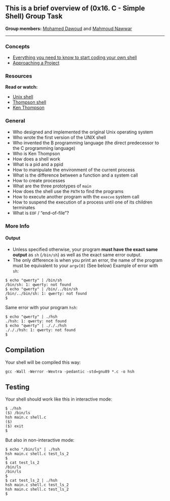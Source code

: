 ## This is a brief overview of (0x16. C - Simple Shell) Group Task
**Group members:**
[Mohamed Dawoud](https://github.com/mdawoud27) and [Mahmoud Nawwar](https://github.com/MahmoudNawwar)
___

### **Concepts**
* [Everything you need to know to start coding your own shell](https://intranet.alxswe.com/concepts/64)
* [Approaching a Project](https://intranet.alxswe.com/concepts/350)


### **Resources**
**Read or watch:**

* [Unix shell](https://intranet.alxswe.com/rltoken/f0YU9TAhniMXWlSXtb64Yw)
* [Thompson shell](https://intranet.alxswe.com/rltoken/7LJOp2qP7qHUcsOK2-F3qA)
* [Ken Thompson](https://intranet.alxswe.com/rltoken/wTSu31ZP1f7fFTJFgRQC7w)

### **General**
* Who designed and implemented the original Unix operating system
* Who wrote the first version of the UNIX shell
* Who invented the B programming language (the direct predecessor to the C programming language)
* Who is Ken Thompson
* How does a shell work
* What is a pid and a ppid
* How to manipulate the environment of the current process
* What is the difference between a function and a system call
* How to create processes
* What are the three prototypes of `main`
* How does the shell use the `PATH` to find the programs
* How to execute another program with the `execve` system call
* How to suspend the execution of a process until one of its children terminates
* What is `EOF` / “end-of-file”?

### **More Info**
#### **Output**
* Unless specified otherwise, your program **must have the exact same output** as `sh` (`/bin/sh`) as well as the exact same error output.
* The only difference is when you print an error, the name of the program must be equivalent to your `argv[0]` (See below)
Example of error with `sh`:

```
$ echo "qwerty" | /bin/sh
/bin/sh: 1: qwerty: not found
$ echo "qwerty" | /bin/../bin/sh
/bin/../bin/sh: 1: qwerty: not found
$
```

Same error with your program `hsh`:
```
$ echo "qwerty" | ./hsh
./hsh: 1: qwerty: not found
$ echo "qwerty" | ./././hsh
./././hsh: 1: qwerty: not found
$
```
## **Compilation**

Your shell will be compiled this way:

`gcc -Wall -Werror -Wextra -pedantic -std=gnu89 *.c -o hsh`

## **Testing**

Your shell should work like this in interactive mode:

```
$ ./hsh
($) /bin/ls
hsh main.c shell.c
($)
($) exit
$
```
But also in non-interactive mode:
```
$ echo "/bin/ls" | ./hsh
hsh main.c shell.c test_ls_2
$
$ cat test_ls_2
/bin/ls
/bin/ls
$
$ cat test_ls_2 | ./hsh
hsh main.c shell.c test_ls_2
hsh main.c shell.c test_ls_2
$
```
